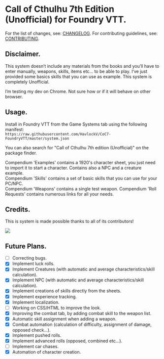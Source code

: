 # Call of Cthulhu 7th Edition (Unofficial) for Foundry VTT.

For the list of changes, see: [CHANGELOG](.github/CHANGELOG.md).
For contributing guidelines, see: [CONTRIBUTING](./github/CONTRIBUTING.md).

## Disclaimer.

This system doesn’t include any materials from the books and you’ll have to enter manually, weapons, skills, items etc… to be able to play.
I’ve just provided some basics skills that you can use as example.
This system is completely Unofficial.

I’m testing my dev on Chrome. Not sure how or if it will behave on other browser.

## Usage.

Install in Foundry VTT from the Game Systems tab using the following manifest:  
`https://raw.githubusercontent.com/HavlockV/CoC7-FoundryVTT/master/system.json`

You can also search for "Call of Cthulhu 7th edition (Unofficial)" on the package finder.

Compendium 'Examples' contains a 1920's character sheet, you just need to import it to start a character. Contains also a NPC and a creature example.  
Compendium 'Skills' contains a set of basic skills that you can use for your PC/NPC.  
Compendium 'Weapons' contains a single test weapon.
Compendium 'Roll Requests' contains numerous links for all your needs.

## Credits.

This is system is made possible thanks to all of its contributors!

<a href="https://github.com/HavlockV/CoC7-FoundryVTT/graphs/contributors">
  <img src="https://contrib.rocks/image?repo=HavlockV/CoC7-FoundryVTT" />
</a>

## Future Plans.

* [ ] Correcting bugs.  
* [x] Implement luck rolls.
* [x] Implement Creatures (with automatic and average characteristics/skill calculation).
* [x] Implement NPC (with automatic and average characteristics/skill calculation).
* [x] Implement creations of skills directly from the sheets.
* [x] Implement experience tracking.
* [x] Implement localization.
* [ ] Working on CSS/HTML to improve the look.  
* [x] Improving the combat tab, by adding combat skill to the weapon list.  
* [x] Automatic skill assignment when adding a weapon.  
* [x] Combat automation (calculation of difficulty, assignment of damage, opposed check...).  
* [x] Implement pushed rolls.  
* [x] Implement advanced rolls (opposed, combined etc…).  
* [ ] Implement car chases.
* [x] Automation of character creation.

